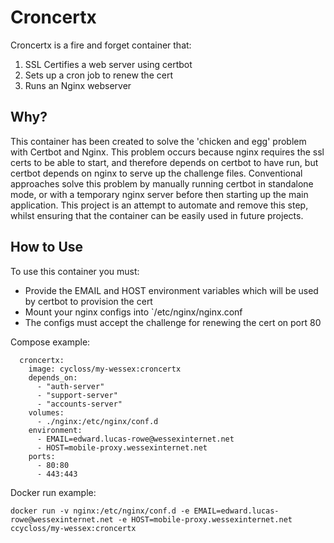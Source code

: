 # Croncertx

Croncertx is a fire and forget container that:

1. SSL Certifies a web server using certbot
2. Sets up a cron job to renew the cert
3. Runs an Nginx webserver

## Why?

This container has been created to solve the 'chicken and egg' problem with Certbot and Nginx. This problem occurs because nginx requires the ssl certs to be able to start, and therefore depends on certbot to have run, but certbot depends on nginx to serve up the challenge files. Conventional approaches solve this problem by manually running certbot in standalone mode, or with a temporary nginx server before then starting up the main application. This project is an attempt to automate and remove this step, whilst ensuring that the container can be easily used in future projects.

## How to Use

To use this container you must:

- Provide the EMAIL and HOST environment variables which will be used by certbot to provision the cert
- Mount your nginx configs into `/etc/nginx/nginx.conf
- The configs must accept the challenge for renewing the cert on port 80

Compose example:

```docker-compose
  croncertx:
    image: cycloss/my-wessex:croncertx  
    depends_on:
      - "auth-server"  
      - "support-server"  
      - "accounts-server"   
    volumes:
      - ./nginx:/etc/nginx/conf.d
    environment:
      - EMAIL=edward.lucas-rowe@wessexinternet.net
      - HOST=mobile-proxy.wessexinternet.net
    ports:
      - 80:80
      - 443:443
```

Docker run example:

```shell
docker run -v nginx:/etc/nginx/conf.d -e EMAIL=edward.lucas-rowe@wessexinternet.net -e HOST=mobile-proxy.wessexinternet.net ccycloss/my-wessex:croncertx
```
